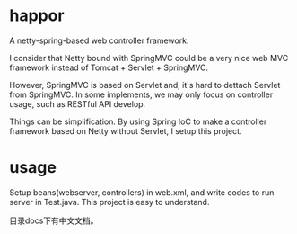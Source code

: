 # happor
A netty-spring-based web controller framework.

I consider that Netty bound with SpringMVC could be a very nice web MVC framework instead of Tomcat + Servlet + SpringMVC. 

However, SpringMVC is based on Servlet and, it's hard to dettach Servlet from SpringMVC. In some implements, we may only focus on controller usage, such as RESTful API develop. 

Things can be simplification. By using Spring IoC to make a controller framework based on Netty without Servlet, I setup this project.

# usage
Setup beans(webserver, controllers) in web.xml, and write codes to run server in Test.java. This project is easy to understand.

目录docs下有中文文档。
